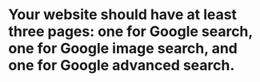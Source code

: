 # Your website should have at least three pages: one for Google search, one for Google image search, and one for Google advanced search.